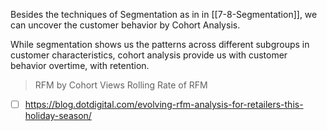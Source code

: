 Besides the techniques of Segmentation as in in [[7-8-Segmentation]], we can uncover the customer behavior by Cohort Analysis. 

While segmentation shows us the patterns across different subgroups in customer characteristics, cohort analysis provide us with customer behavior overtime, with retention. 

> RFM by Cohort Views
> Rolling Rate of RFM

- [ ] https://blog.dotdigital.com/evolving-rfm-analysis-for-retailers-this-holiday-season/
